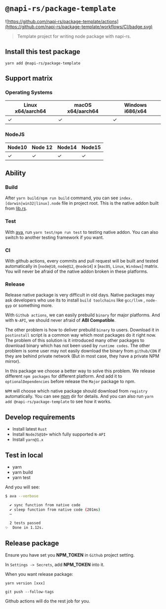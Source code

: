 # `@napi-rs/package-template`

![https://github.com/napi-rs/package-template/actions](https://github.com/napi-rs/package-template/workflows/CI/badge.svg)

> Template project for writing node package with napi-rs.

## Install this test package

```
yarn add @napi-rs/package-template
```

## Support matrix

### Operating Systems

| Linux x64/aarch64 | macOS x64/aarch64 | Windows i686/x64 |
| ----------------- | ----------------- | ---------------- |
| ✓                 | ✓                 | ✓                |

### NodeJS

| Node10 | Node 12 | Node14 | Node15 |
| ------ | ------- | ------ | ------ |
| ✓      | ✓       | ✓      | ✓      |

## Ability

### Build

After `yarn build/npm run build` command, you can see `index.[darwin|win32|linux].node` file in project root. This is the native addon built from [lib.rs](./src/lib.rs).

### Test

With [ava](https://github.com/avajs/ava), run `yarn test/npm run test` to testing native addon. You can also switch to another testing framework if you want.

### CI

With github actions, every commits and pull request will be built and tested automatically in [`node@10`, `node@12`, `@node14`] x [`macOS`, `Linux`, `Windows`] matrix. You will never be afraid of the native addon broken in these platforms.

### Release

Release native package is very difficult in old days. Native packages may ask developers who use its to install `build toolchains` like `gcc/llvm` , `node-gyp` or something more.

With `Github actions`, we can easily prebuild `binary` for major platforms. And with `N-API`, we should never afraid of **ABI Compatible**.

The other problem is how to deliver prebuild `binary` to users. Download it in `postinstall` script is a common way which most packages do it right now. The problem of this solution is it introduced many other packages to download binary which has not been used by `runtime codes`. The other problem is some user may not easily download the binary from `github/CDN` if they are behind private network (But in most case, they have a private NPM mirror).

In this package we choose a better way to solve this problem. We release different `npm packages` for different platform. And add it to `optionalDependencies` before release the `Major` package to npm.

`NPM` will choose which native package should download from `registry` automatically. You can see [npm](./npm) dir for details. And you can also run `yarn add @napi-rs/package-template` to see how it works.

## Develop requirements

- Install latest `Rust`
- Install `NodeJS@10+` which fully supported `N-API`
- Install `yarn@1.x`

## Test in local

- yarn
- yarn build
- yarn test

And you will see:

```bash
$ ava --verbose

  ✔ sync function from native code
  ✔ sleep function from native code (201ms)
  ─

  2 tests passed
✨  Done in 1.12s.
```

## Release package

Ensure you have set you **NPM_TOKEN** in `Github` project setting.

In `Settings -> Secrets`, add **NPM_TOKEN** into it.

When you want release package:

```
yarn version [xxx]

git push --follow-tags
```

Github actions will do the rest job for you.
